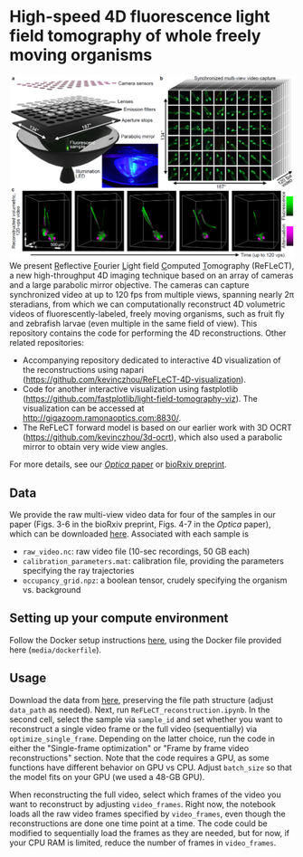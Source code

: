 # High-speed 4D fluorescence light field tomography of whole freely moving organisms
<center><img src="/media/ReFLeCT_overview.png" alt="ReFLeCT" width="800"/></center>
We present <ins>R</ins>eflective <ins>F</ins>ourier <ins>L</ins>ight field <ins>C</ins>omputed <ins>T</ins>omography (ReFLeCT), a new high-throughput 4D imaging technique based on an array of cameras and a large parabolic mirror objective. The cameras can capture synchronized video at up to 120 fps from multiple views, spanning nearly 2π steradians, from which we can computationally reconstruct 4D volumetric videos of fluorescently-labeled, freely moving organisms, such as fruit fly and zebrafish larvae (even multiple in the same field of view). This repository contains the code for performing the 4D reconstructions. Other related repositories:

- Accompanying repository dedicated to interactive 4D visualization of the reconstructions using napari (https://github.com/kevinczhou/ReFLeCT-4D-visualization).
- Code for another interactive visualization using fastplotlib (https://github.com/fastplotlib/light-field-tomography-viz). The visualization can be accessed at http://gigazoom.ramonaoptics.com:8830/.
- The ReFLeCT forward model is based on our earlier work with 3D OCRT (https://github.com/kevinczhou/3d-ocrt), which also used a parabolic mirror to obtain very wide view angles.


For more details, see our [*Optica* paper](https://opg.optica.org/optica/fulltext.cfm?uri=optica-12-5-674&id=570897) or [bioRxiv preprint](https://www.biorxiv.org/content/10.1101/2024.09.16.609432v1).

## Data
We provide the raw multi-view video data for four of the samples in our paper (Figs. 3-6 in the bioRxiv preprint, Figs. 4-7 in the *Optica* paper), which can be downloaded [here](https://doi.org/10.7924/r4zs30t4h). Associated with each sample is
- `raw_video.nc`: raw video file (10-sec recordings, 50 GB each)
- `calibration_parameters.mat`: calibration file, providing the parameters specifying the ray trajectories
- `occupancy_grid.npz`: a boolean tensor, crudely specifying the organism vs. background


## Setting up your compute environment
Follow the Docker setup instructions [here](https://github.com/kevinczhou/3D-RAPID?tab=readme-ov-file#setting-up-your-environment), using the Docker file provided here (`media/dockerfile`).

## Usage
Download the data from [here](https://doi.org/10.7924/r4zs30t4h), preserving the file path structure (adjust `data_path` as needed). Next, run `ReFLeCT_reconstruction.ipynb`. In the second cell, select the sample via `sample_id` and set whether you want to reconstruct a single video frame or the full video (sequentially) via `optimize_single_frame`. Depending on the latter choice, run the code in either the "Single-frame optimization" or "Frame by frame video reconstructions" section. Note that the code requires a GPU, as some functions have different behavior on GPU vs CPU. Adjust `batch_size` so that the model fits on your GPU (we used a 48-GB GPU). 

When reconstructing the full video, select which frames of the video you want to reconstruct by adjusting `video_frames`. Right now, the notebook loads all the raw video frames specified by `video_frames`, even though the reconstructions are done one time point at a time. The code could be modified to sequentially load the frames as they are needed, but for now, if your CPU RAM is limited, reduce the number of frames in `video_frames`.

